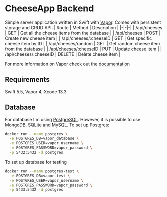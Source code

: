 # CheeseApp Backend
Simple server application written in Swift with [Vapor](https://vapor.codes).
Comes with persistent storage and CRUD API:
| Route | Method | Description |
|-|-|-|
| /api/cheeses | GET | Get all the cheese items from the database |
| /api/cheeses | POST | Create new cheese item |
| /api/cheeses/:cheeseID | GET | Get specific cheese item by ID |
| /api/cheeses/random | GET | Get random cheese item from the database |
| /api/cheeses/:cheeseID | PUT | Update cheese item |
| /api/cheeses/:cheeseID | DELETE | Delete cheese item |

For more information on Vapor check out the [documentation](https://docs.vapor.codes)
## Requirements
Swift 5.5, Vapor 4, Xcode 13.3
## Database
For database I'm using [PostgreSQL](https://www.postgresql.org). However, it is possible to use MongoDB, SQLite and MySQL. 
To set up Postgres:
```sh
docker run --name postgres \
  -e POSTGRES_DB=vapor_database \
  -e POSTGRES_USER=vapor_username \
  -e POSTGRES_PASSWORD=vapor_password \
  -p 5432:5432 -d postgres
```
To set up database for testing
```sh
docker run --name postgres-test \
  -e POSTGRES_DB=vapor-test \
  -e POSTGRES_USER=vapor_username \
  -e POSTGRES_PASSWORD=vapor_password \
  -p 5433:5432 -d postgres
```

